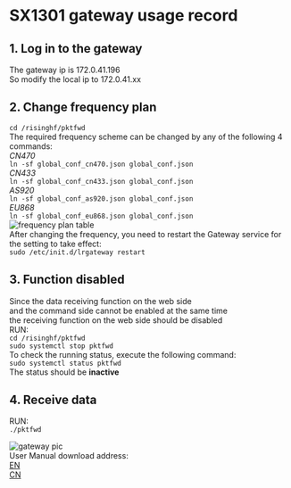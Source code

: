# SX1301 gateway usage record

## 1. Log in to the gateway
The gateway ip is 172.0.41.196  
So modify the local ip to 172.0.41.xx  

## 2. Change frequency plan
`cd /risinghf/pktfwd`  
The required frequency scheme can be changed by any of the following 4 commands:  
*CN470*  
`ln -sf global_conf_cn470.json global_conf.json`  
*CN433*  
`ln -sf global_conf_cn433.json global_conf.json`  
*AS920*  
`ln -sf global_conf_as920.json global_conf.json`  
*EU868*  
`ln -sf global_conf_eu868.json global_conf.json`  
![frequency plan table](https://github.com/Alpha2Cool/sx1301GatewayCmd/blob/master/fpt.PNG)  
After changing the frequency, you need to restart the Gateway service for the setting to take effect:  
`sudo /etc/init.d/lrgateway restart`  

## 3. Function disabled
Since the data receiving function on the web side  
and the command side cannot be enabled at the same time  
the receiving function on the web side should be disabled  
RUN:  
`cd /risinghf/pktfwd`  
`sudo systemctl stop pktfwd`  
To check the running status, execute the following command:  
`sudo systemctl status pktfwd`  
The status should be **inactive**  

## 4. Receive data
RUN:  
`./pktfwd`  

![gateway pic](https://github.com/Alpha2Cool/sx1301GatewayCmd/blob/master/gw.PNG)  
User Manual download address:  
[EN](https://alpha2cool.lanzous.com/il4TFmy5pvc)  
[CN](https://alpha2cool.lanzous.com/ihlZEmy5psj)  
